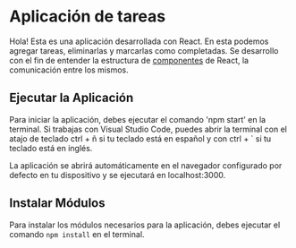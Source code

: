# Aplicación de tareas
Hola! Esta es una aplicación desarrollada con React. En esta podemos agregar tareas, eliminarlas y marcarlas como completadas.
Se desarrollo con el fin de entender la estructura de [componentes](https://es.reactjs.org/docs/components-and-props.html) de React, la comunicación entre los mismos.
 
## Ejecutar la Aplicación
Para iniciar la aplicación, debes ejecutar el comando 'npm start' en la terminal. Si trabajas con Visual Studio Code, puedes abrir la terminal con el atajo de teclado ctrl + ñ si tu teclado está en español y con ctrl + ` si tu teclado está en inglés.

La aplicación se abrirá automáticamente en el navegador configurado por defecto en tu dispositivo y se ejecutará en localhost:3000.

## Instalar Módulos
Para instalar los módulos necesarios para la aplicación, debes ejecutar el comando `npm install` en el terminal.

